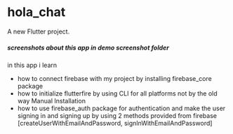 # hola_chat

A new Flutter project.

##### screenshots about this app in demo screenshot folder

in this app i learn

- how to connect firebase with my project by installing firebase_core package
- how to initialize flutterfire by using CLI for all platforms not by the old way Manual Installation
- how to use firebase_auth package for authentication and make the user signing in and signing up by using 2 methods provided from firebase                                 [createUserWithEmailAndPassword, signInWithEmailAndPassword] 
